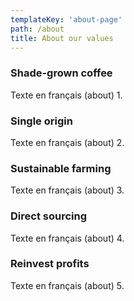 ```yaml
---
templateKey: 'about-page'
path: /about
title: About our values
---
```

### Shade-grown coffee
Texte en français (about) 1.

### Single origin
Texte en français (about) 2.

### Sustainable farming
Texte en français (about) 3.

### Direct sourcing
Texte en français (about) 4.

### Reinvest profits
Texte en français (about) 5.
